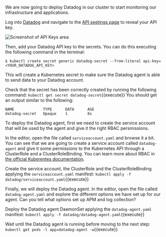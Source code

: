 We are now going to deploy Datadog in our cluster to start monitoring our infrastructure and applications.

Log into [Datadog](https://app.datadoghq.com/) and navigate to the [API seetings page](https://app.datadoghq.com/account/settings#api) to reveal your API key.

![Screenshot of API Keys area](images/api_key.png)

Then, add your Datadog API key to the secrets. You can do this executing the following command in the terminal:

```
$ kubectl create secret generic datadog-secret --from-literal api-key=<YOUR_DATADOG_API_KEY>
```

This will create a Kubernetes secret to make sure the Datadog agent is able to send data to your Datadog account.

Check that the secret has been correctly created by running the following command: `kubectl get secret datadog-secret`{{execute}} You should get an output similar to the following:

```
NAME             TYPE      DATA      AGE
datadog-secret   Opaque    1         8s
```

To deploy the Datadog agent, first we need to create the service account that will be used by the agent and give it the right RBAC persmissions.

In the editor, open the file called `serviceaccount.yaml` and browse it a bit. You can see that we are going to create a service account called `datadog-agent` and give it some permissions to the Kubernetes API through a ClusterRole and a ClusterRoleBinding. You can learn more about RBAC in [the official Kuberentes documentation](https://kubernetes.io/docs/reference/access-authn-authz/rbac/).

Create the service account, the ClusterRole and the ClusterRoleBinding applying the `serviceaccount.yaml` manifest: `kubectl apply -f datadog/serviceaccount.yaml`{{execute}}

Finally, we will deploy the Datadog agent. In the editor, open the file called `datadog-agent.yaml` and explore the different options we have set up for our agent. Can you tell what options set up APM and log collection?

Deploy the Datadog agent DaemonSet applying the `datadog-agent.yaml` manifest: `kubectl apply -f datadog/datadog-agent.yaml`{{execute}}

Wait until the Datadog agent is running before moving to the next step: `kubectl get pods -l app=datadog-agent -w`{{execute}}

